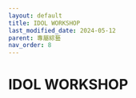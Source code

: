 ```yaml
---
layout: default
title: IDOL WORKSHOP
last_modified_date: 2024-05-12
parent: 專屬綜藝
nav_order: 8
---
```


# IDOL WORKSHOP
